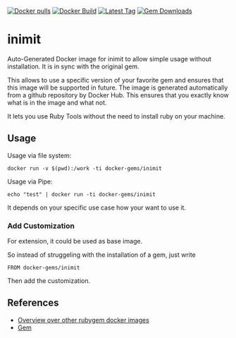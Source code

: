 [![Docker pulls](https://img.shields.io/docker/pulls/rubygem/inimit.svg)](https://hub.docker.com/r/rubygem/inimit/)
[![Docker Build](https://img.shields.io/docker/automated/rubygem/inimit.svg)](https://hub.docker.com/r/rubygem/inimit/)
[![Latest Tag](https://img.shields.io/github/tag/docker-rubygem/inimit.svg)](https://hub.docker.com/r/rubygem/inimit/)
[![Gem Downloads](https://img.shields.io/gem/dt/inimit.svg)](https://rubygems.org/gems/inimit/)
# inimit

Auto-Generated Docker image for inimit to allow simple usage without installation.
It is in sync with the original gem.

This allows to use a specific version of your favorite gem and ensures that this image will be supported in future.
The image is generated automatically from a github repository by Docker Hub.
This ensures that you exactly know what is in the image and what not.

It lets you use Ruby Tools without the need to install ruby on your machine.

## Usage

Usage via file system:

`docker run -v $(pwd):/work -ti docker-gems/inimit`

Usage via Pipe:

`echo "test" | docker run -ti docker-gems/inimit`

It depends on your specific use case how your want to use it.

### Add Customization

For extension, it could be used as base image.

So instead of struggeling with the installation of a gem, just write

`FROM docker-gems/inimit`

Then add the customization.

## References

 - [Overview over other rubygem docker images](https://github.com/thinkbot/docker-rubygem)
 - [Gem](https://rubygems.org/gems/inimit/)
